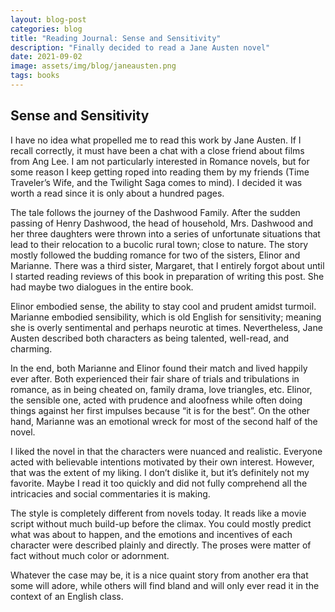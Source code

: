 ```yaml
---
layout: blog-post
categories: blog
title: "Reading Journal: Sense and Sensitivity"
description: "Finally decided to read a Jane Austen novel"
date: 2021-09-02
image: assets/img/blog/janeausten.png
tags: books
---
```



## Sense and Sensitivity

I have no idea what propelled me to read this work by Jane Austen. If I recall correctly, it must have been a chat with a close friend about films from Ang Lee. I am not particularly interested in Romance novels, but for some reason I keep getting roped into reading them by my friends (Time Traveler’s Wife, and the Twilight Saga comes to mind). I decided it was worth a read since it is only about a hundred pages.

The tale follows the journey of the Dashwood Family. After the sudden passing of Henry Dashwood, the head of household, Mrs. Dashwood and her three daughters were thrown into a series of unfortunate situations that lead to their relocation to a bucolic rural town; close to nature. The story mostly followed the budding romance for two of the sisters, Elinor and Marianne. There was a third sister, Margaret, that I entirely forgot about until I started reading reviews of this book in preparation of writing this post. She had maybe two dialogues in the entire book.

Elinor embodied sense, the ability to stay cool and prudent amidst turmoil. Marianne embodied sensibility, which is old English for sensitivity; meaning she is overly sentimental and perhaps neurotic at times. Nevertheless, Jane Austen described both characters as being talented, well-read, and charming. 

In the end, both Marianne and Elinor found their match and lived happily ever after. Both experienced their fair share of trials and tribulations in romance, as in being cheated on, family drama, love triangles, etc. Elinor, the sensible one, acted with prudence and aloofness while often doing things against her first impulses because “it is for the best”. On the other hand, Marianne was an emotional wreck for most of the second half of the novel.

I liked the novel in that the characters were nuanced and realistic. Everyone acted with believable intentions motivated by their own interest. However, that was the extent of my liking. I don’t dislike it, but it’s definitely not my favorite. Maybe I read it too quickly and did not fully comprehend all the intricacies and social commentaries it is making. 

The style is completely different from novels today. It reads like a movie script without much build-up before the climax. You could mostly predict what was about to happen, and the emotions and incentives of each character were described plainly and directly. The proses were matter of fact without much color or adornment.

Whatever the case may be, it is a nice quaint story from another era that some will adore, while others will find bland and will only ever read it in the context of an English class.


